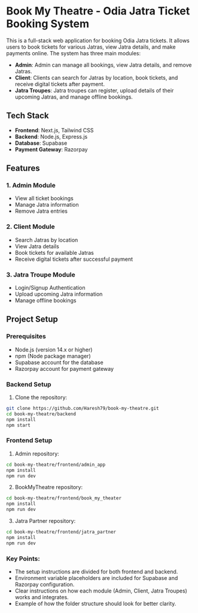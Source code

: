 # Book My Theatre - Odia Jatra Ticket Booking System

This is a full-stack web application for booking Odia Jatra tickets. It allows users to book tickets for various Jatras, view Jatra details, and make payments online. The system has three main modules:

- **Admin**: Admin can manage all bookings, view Jatra details, and remove Jatras.
- **Client**: Clients can search for Jatras by location, book tickets, and receive digital tickets after payment.
- **Jatra Troupes**: Jatra troupes can register, upload details of their upcoming Jatras, and manage offline bookings.

## Tech Stack

- **Frontend**: Next.js, Tailwind CSS
- **Backend**: Node.js, Express.js
- **Database**: Supabase
- **Payment Gateway**: Razorpay

## Features

### 1. Admin Module
- View all ticket bookings
- Manage Jatra information
- Remove Jatra entries

### 2. Client Module
- Search Jatras by location
- View Jatra details
- Book tickets for available Jatras
- Receive digital tickets after successful payment

### 3. Jatra Troupe Module
- Login/Signup Authentication
- Upload upcoming Jatra information
- Manage offline bookings

## Project Setup

### Prerequisites
- Node.js (version 14.x or higher)
- npm (Node package manager)
- Supabase account for the database
- Razorpay account for payment gateway

### Backend Setup

1. Clone the repository:

```bash
git clone https://github.com/Haresh79/book-my-theatre.git
cd book-my-theatre/backend
npm install
npm start
```

### Frontend Setup
1. Admin repository:
  ```bash
cd book-my-theatre/frontend/admin_app
npm install
npm run dev
```
2. BookMyTheatre repository:
```bash
cd book-my-theatre/frontend/book_my_theater
npm install
npm run dev
```
3. Jatra Partner repository:
 ```bash
cd book-my-theatre/frontend/jatra_partner
npm install
npm run dev
```

### Key Points:
- The setup instructions are divided for both frontend and backend.
- Environment variable placeholders are included for Supabase and Razorpay configuration.
- Clear instructions on how each module (Admin, Client, Jatra Troupes) works and integrates.
- Example of how the folder structure should look for better clarity.
